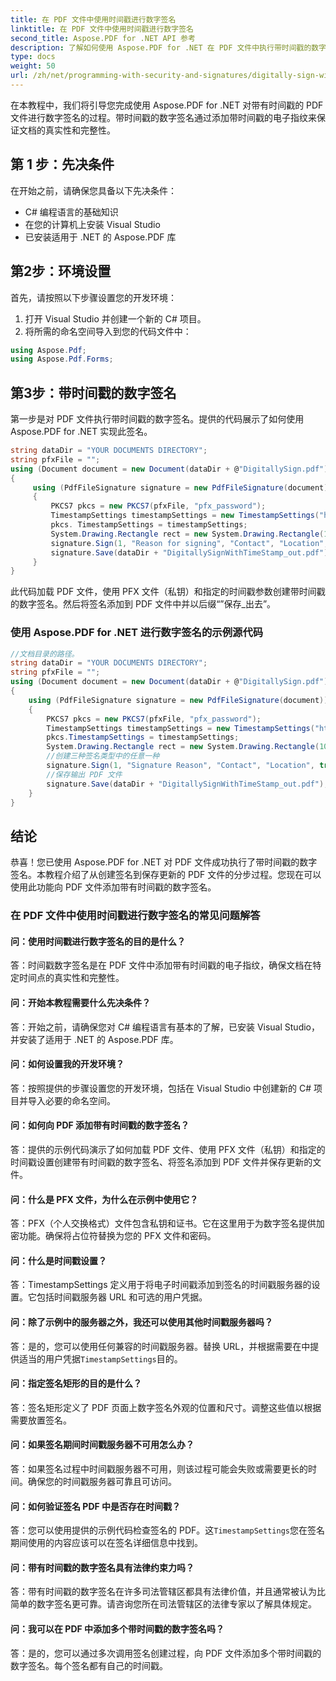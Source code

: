 ```yaml
---
title: 在 PDF 文件中使用时间戳进行数字签名
linktitle: 在 PDF 文件中使用时间戳进行数字签名
second_title: Aspose.PDF for .NET API 参考
description: 了解如何使用 Aspose.PDF for .NET 在 PDF 文件中执行带时间戳的数字签名。
type: docs
weight: 50
url: /zh/net/programming-with-security-and-signatures/digitally-sign-with-time-stamp/
---
```

在本教程中，我们将引导您完成使用 Aspose.PDF for .NET 对带有时间戳的 PDF 文件进行数字签名的过程。带时间戳的数字签名通过添加带时间戳的电子指纹来保证文档的真实性和完整性。

## 第 1 步：先决条件

在开始之前，请确保您具备以下先决条件：

- C# 编程语言的基础知识
- 在您的计算机上安装 Visual Studio
- 已安装适用于 .NET 的 Aspose.PDF 库

## 第2步：环境设置

首先，请按照以下步骤设置您的开发环境：

1. 打开 Visual Studio 并创建一个新的 C# 项目。
2. 将所需的命名空间导入到您的代码文件中：

```csharp
using Aspose.Pdf;
using Aspose.Pdf.Forms;
```

## 第3步：带时间戳的数字签名

第一步是对 PDF 文件执行带时间戳的数字签名。提供的代码展示了如何使用 Aspose.PDF for .NET 实现此签名。

```csharp
string dataDir = "YOUR DOCUMENTS DIRECTORY";
string pfxFile = "";
using (Document document = new Document(dataDir + @"DigitallySign.pdf"))
{
     using (PdfFileSignature signature = new PdfFileSignature(document))
     {
         PKCS7 pkcs = new PKCS7(pfxFile, "pfx_password");
         TimestampSettings timestampSettings = new TimestampSettings("https:\\your_timestamp_settings", "user:password");
         pkcs. TimestampSettings = timestampSettings;
         System.Drawing.Rectangle rect = new System.Drawing.Rectangle(100, 100, 200, 100);
         signature.Sign(1, "Reason for signing", "Contact", "Location", true, rect, pkcs);
         signature.Save(dataDir + "DigitallySignWithTimeStamp_out.pdf");
     }
}
```

此代码加载 PDF 文件，使用 PFX 文件（私钥）和指定的时间戳参数创建带时间戳的数字签名。然后将签名添加到 PDF 文件中并以后缀“”保存_出去”。

### 使用 Aspose.PDF for .NET 进行数字签名的示例源代码 
```csharp
//文档目录的路径。
string dataDir = "YOUR DOCUMENTS DIRECTORY";
string pfxFile = "";
using (Document document = new Document(dataDir + @"DigitallySign.pdf"))
{
	using (PdfFileSignature signature = new PdfFileSignature(document))
	{
		PKCS7 pkcs = new PKCS7(pfxFile, "pfx_password");
		TimestampSettings timestampSettings = new TimestampSettings("https:\\your_timestamp_settings", "user:password"); //用户/密码可以省略
		pkcs.TimestampSettings = timestampSettings;
		System.Drawing.Rectangle rect = new System.Drawing.Rectangle(100, 100, 200, 100);
		//创建三种签名类型中的任意一种
		signature.Sign(1, "Signature Reason", "Contact", "Location", true, rect, pkcs);
		//保存输出 PDF 文件
		signature.Save(dataDir + "DigitallySignWithTimeStamp_out.pdf");
	}
}
```

## 结论

恭喜！您已使用 Aspose.PDF for .NET 对 PDF 文件成功执行了带时间戳的数字签名。本教程介绍了从创建签名到保存更新的 PDF 文件的分步过程。您现在可以使用此功能向 PDF 文件添加带有时间戳的数字签名。

### 在 PDF 文件中使用时间戳进行数字签名的常见问题解答

#### 问：使用时间戳进行数字签名的目的是什么？

答：时间戳数字签名是在 PDF 文件中添加带有时间戳的电子指纹，确保文档在特定时间点的真实性和完整性。

#### 问：开始本教程需要什么先决条件？

答：开始之前，请确保您对 C# 编程语言有基本的了解，已安装 Visual Studio，并安装了适用于 .NET 的 Aspose.PDF 库。

#### 问：如何设置我的开发环境？

答：按照提供的步骤设置您的开发环境，包括在 Visual Studio 中创建新的 C# 项目并导入必要的命名空间。

#### 问：如何向 PDF 添加带有时间戳的数字签名？

答：提供的示例代码演示了如何加载 PDF 文件、使用 PFX 文件（私钥）和指定的时间戳设置创建带有时间戳的数字签名、将签名添加到 PDF 文件并保存更新的文件。

#### 问：什么是 PFX 文件，为什么在示例中使用它？

答：PFX（个人交换格式）文件包含私钥和证书。它在这里用于为数字签名提供加密功能。确保将占位符替换为您的 PFX 文件和密码。

#### 问：什么是时间戳设置？

答：TimestampSettings 定义用于将电子时间戳添加到签名的时间戳服务器的设置。它包括时间戳服务器 URL 和可选的用户凭据。

#### 问：除了示例中的服务器之外，我还可以使用其他时间戳服务器吗？
答：是的，您可以使用任何兼容的时间戳服务器。替换 URL，并根据需要在中提供适当的用户凭据`TimestampSettings`目的。

#### 问：指定签名矩形的目的是什么？

答：签名矩形定义了 PDF 页面上数字签名外观的位置和尺寸。调整这些值以根据需要放置签名。

#### 问：如果签名期间时间戳服务器不可用怎么办？

答：如果签名过程中时间戳服务器不可用，则该过程可能会失败或需要更长的时间。确保您的时间戳服务器可靠且可访问。

#### 问：如何验证签名 PDF 中是否存在时间戳？

答：您可以使用提供的示例代码检查签名的 PDF。这`TimestampSettings`您在签名期间使用的内容应该可以在签名详细信息中找到。

#### 问：带有时间戳的数字签名具有法律约束力吗？

答：带有时间戳的数字签名在许多司法管辖区都具有法律价值，并且通常被认为比简单的数字签名更可靠。请咨询您所在司法管辖区的法律专家以了解具体规定。

#### 问：我可以在 PDF 中添加多个带时间戳的数字签名吗？

答：是的，您可以通过多次调用签名创建过程，向 PDF 文件添加多个带时间戳的数字签名。每个签名都有自己的时间戳。